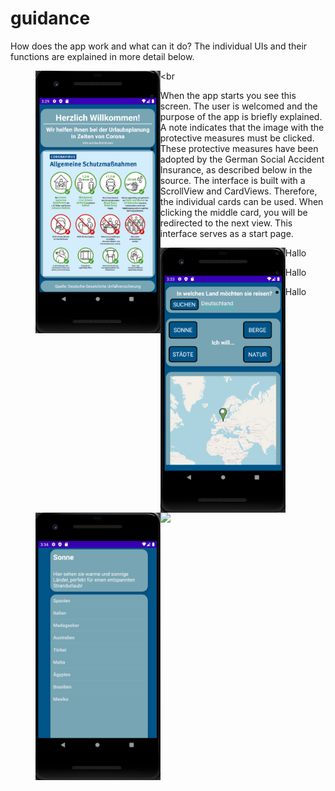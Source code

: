 # guidance

How does the app work and what can it do? 
The individual UIs and their functions are explained in more detail below.


><img align="left" src="MainActivity.PNG" width="200">
<br
- When the app starts you see this screen. The user is welcomed and the purpose of the app is briefly explained. 
A note indicates that the image with the protective measures must be clicked.
- These protective measures have been adopted by the German Social Accident Insurance, as described below in the source. 
The interface is built with a ScrollView and CardViews. Therefore, the individual cards can be used. When clicking the middle card, 
you will be redirected to the next view. This interface serves as a start page.  



><img align="left" src="MapFragment.PNG" width="200">
- Hallo



><img align="left" src="DestinationsList.PNG" width="200">
- Hallo



><img align="left" src="CountryDeatils.PNG" width="200">
- Hallo
